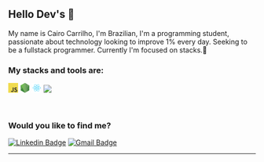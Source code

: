 ## Hello Dev's  👋

<!--
**cairocarrilho/cairocarrilho** is a ✨ _special_ ✨ repository because its `README.md` (this file) appears on your GitHub profile.

Here are some ideas to get you started:

- 🔭 I’m currently working on ...
- 🌱 I’m currently learning ...
- 👯 I’m looking to collaborate on ...
- 🤔 I’m looking for help with ...
- 💬 Ask me about ...
- 📫 How to reach me: ...
- 😄 Pronouns: ...
- ⚡ Fun fact: ...
-->

My name is Cairo Carrilho, I'm Brazilian, I'm a programming student, passionate about technology looking to improve 1% every day. Seeking to be a fullstack programmer. Currently I'm focused on stacks.🚀
 

### My stacks and tools are:

<code><img height="20" src="https://raw.githubusercontent.com/github/explore/80688e429a7d4ef2fca1e82350fe8e3517d3494d/topics/javascript/javascript.png"></code>
<code><img height="20" src="https://raw.githubusercontent.com/github/explore/80688e429a7d4ef2fca1e82350fe8e3517d3494d/topics/nodejs/nodejs.png"></code> 
<code><img height="20" src="https://raw.githubusercontent.com/github/explore/80688e429a7d4ef2fca1e82350fe8e3517d3494d/topics/react/react.png"></code>
<code><img height="20" src="https://w7.pngwing.com/pngs/854/555/png-transparent-vue-js-hd-logo-thumbnail.png"></code>



<br />

### Would you like to find me?


[![Linkedin Badge](https://img.shields.io/badge/-LinkedIn-blue?style=flat-square&logo=Linkedin&logoColor=white&link=https://www.linkedin.com/in/cairocarrilho/)](https://www.linkedin.com/in/cairocarrilho/)
[![Gmail Badge](https://img.shields.io/badge/-cairocarrilho1@gmail.com-blue?style=flat-square&logo=Gmail&logoColor=white&link=mailto:cairocarrilho1@gmail.com)](mailto:cairocarrilho1@gmail.com)

____
